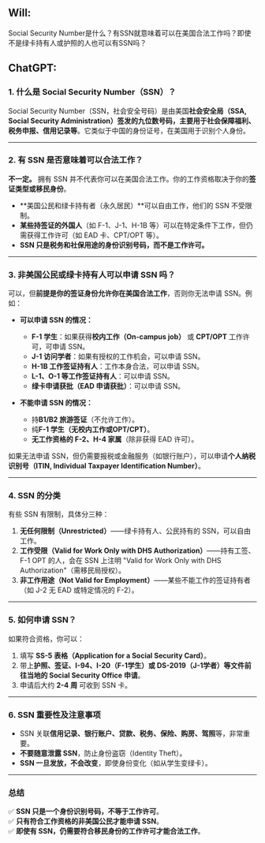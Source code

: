 ## Will:

 Social Security Number是什么？有SSN就意味着可以在美国合法工作吗？即使不是绿卡持有人或护照的人也可以有SSN吗？

## ChatGPT:

 ### 1. **什么是 Social Security Number（SSN）？**  
Social Security Number（SSN，社会安全号码）是由美国**社会安全局（SSA, Social Security Administration）**签发的九位数号码，主要用于**社会保障福利、税务申报、信用记录等**。它类似于中国的身份证号，在美国用于识别个人身份。

---

### 2. **有 SSN 是否意味着可以合法工作？**  
**不一定。** 拥有 SSN 并不代表你可以在美国合法工作。你的工作资格取决于你的**签证类型或移民身份**。  

- **美国公民和绿卡持有者（永久居民）**可以自由工作，他们的 SSN 不受限制。  
- **某些持签证的外国人**（如 F-1、J-1、H-1B 等）可以在特定条件下工作，但仍需获得工作许可（如 EAD 卡、CPT/OPT 等）。  
- **SSN 只是税务和社保用途的身份识别号码，而不是工作许可。**

---

### 3. **非美国公民或绿卡持有人可以申请 SSN 吗？**  
可以，但**前提是你的签证身份允许你在美国合法工作**，否则你无法申请 SSN。例如：  

- **可以申请 SSN 的情况：**  
  - **F-1 学生**：如果获得**校内工作（On-campus job）** 或 **CPT/OPT** 工作许可，可申请 SSN。  
  - **J-1 访问学者**：如果有授权的工作机会，可以申请 SSN。  
  - **H-1B 工作签证持有人**：工作本身合法，可以申请 SSN。  
  - **L-1、O-1 等工作签证持有人**：可以申请 SSN。  
  - **绿卡申请获批（EAD 申请获批）**：可以申请 SSN。  

- **不能申请 SSN 的情况：**  
  - 持**B1/B2 旅游签证**（不允许工作）。  
  - 纯**F-1 学生（无校内工作或OPT/CPT）**。  
  - **无工作资格的 F-2、H-4 家属**（除非获得 EAD 许可）。  

如果无法申请 SSN，但仍需要报税或金融服务（如银行账户），可以申请**个人纳税识别号（ITIN, Individual Taxpayer Identification Number）**。

---

### 4. **SSN 的分类**
有些 SSN 有限制，具体分三种：
1. **无任何限制（Unrestricted）**——绿卡持有人、公民持有的 SSN，可以自由工作。
2. **工作受限（Valid for Work Only with DHS Authorization）**——持有工签、F-1 OPT 的人，会在 SSN 上注明 "Valid for Work Only with DHS Authorization"（需移民局授权）。
3. **非工作用途（Not Valid for Employment）**——某些不能工作的签证持有者（如 J-2 无 EAD 或特定情况的 F-2）。

---

### 5. **如何申请 SSN？**
如果符合资格，你可以：
1. 填写 **SS-5 表格（Application for a Social Security Card）**。
2. 带上**护照、签证、I-94、I-20（F-1学生）或 DS-2019（J-1学者）**等文件前往**当地的 Social Security Office 申请**。
3. 申请后大约 **2-4 周** 可收到 SSN 卡。

---

### 6. **SSN 重要性及注意事项**
- SSN 关联**信用记录、银行账户、贷款、税务、保险、购房、驾照**等，非常重要。
- **不要随意泄露 SSN**，防止身份盗窃（Identity Theft）。
- **SSN 一旦发放，不会改变**，即使身份变化（如从学生变绿卡）。

---

### **总结**
✅ **SSN 只是一个身份识别号码，不等于工作许可**。  
✅ **只有符合工作资格的非美国公民才能申请 SSN**。  
✅ **即使有 SSN，仍需要符合移民身份的工作许可才能合法工作**。

